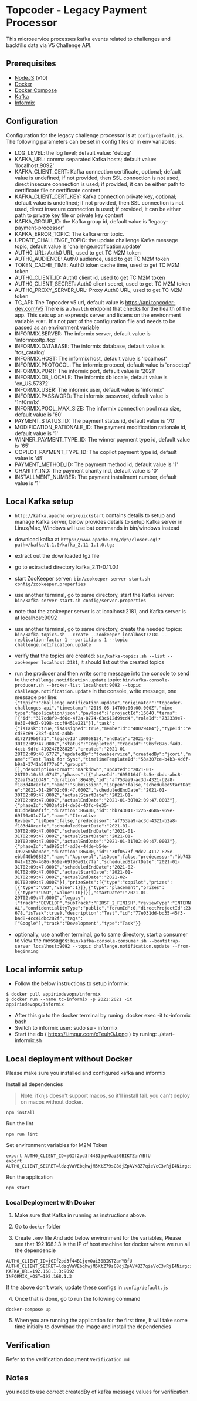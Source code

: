 # Topcoder - Legacy Payment Processor

This microservice processes kafka events related to challenges and backfills data via V5 Challenge API.

## Prerequisites
- [NodeJS](https://nodejs.org/en/) (v10)
- [Docker](https://www.docker.com/)
- [Docker Compose](https://docs.docker.com/compose/)
- [Kafka](https://kafka.apache.org/)
- [Informix](https://www.ibm.com/products/informix)

## Configuration

Configuration for the legacy challenge processor is at `config/default.js`.
The following parameters can be set in config files or in env variables:
- LOG_LEVEL: the log level; default value: 'debug'
- KAFKA_URL: comma separated Kafka hosts; default value: 'localhost:9092'
- KAFKA_CLIENT_CERT: Kafka connection certificate, optional; default value is undefined;
    if not provided, then SSL connection is not used, direct insecure connection is used;
    if provided, it can be either path to certificate file or certificate content
- KAFKA_CLIENT_CERT_KEY: Kafka connection private key, optional; default value is undefined;
    if not provided, then SSL connection is not used, direct insecure connection is used;
    if provided, it can be either path to private key file or private key content
- KAFKA_GROUP_ID: the Kafka group id, default value is 'legacy-payment-processor'
- KAFKA_ERROR_TOPIC: The kafka error topic.
- UPDATE_CHALLENGE_TOPIC: the update challenge Kafka message topic, default value is 'challenge.notification.update'
- AUTH0_URL: Auth0 URL, used to get TC M2M token
- AUTH0_AUDIENCE: Auth0 audience, used to get TC M2M token
- TOKEN_CACHE_TIME: Auth0 token cache time, used to get TC M2M token
- AUTH0_CLIENT_ID: Auth0 client id, used to get TC M2M token
- AUTH0_CLIENT_SECRET: Auth0 client secret, used to get TC M2M token
- AUTH0_PROXY_SERVER_URL: Proxy Auth0 URL, used to get TC M2M token
- TC_API: The Topcoder v5 url, default value is https://api.topcoder-dev.com/v5
There is a `/health` endpoint that checks for the health of the app. This sets up an expressjs server and listens on the environment variable `PORT`. It's not part of the configuration file and needs to be passed as an environment variable
- INFORMIX.SERVER: The informix server, default value is 'informixoltp_tcp'
- INFORMIX.DATABASE: The informix database, default value is 'tcs_catalog'
- INFORMIX.HOST: The informix host, default value is 'localhost'
- INFORMIX.PROTOCOL: The informix protocol, default value is 'onsoctcp'
- INFORMIX.PORT: The informix port, default value is '2021'
- INFORMIX.DB_LOCALE: The informix db locale, default value is 'en_US.57372'
- INFORMIX.USER: The informix user, default value is 'informix'
- INFORMIX.PASSWORD: The informix password, default value is '1nf0rm1x'
- INFORMIX.POOL_MAX_SIZE: The informix connection pool max size, default value is '60'
- PAYMENT_STATUS_ID: The payment status id, default value is '70'
- MODIFICATION_RATIONALE_ID: The payment modification rationale id, default value is '1'
- WINNER_PAYMENT_TYPE_ID: The winner payment type id, default value is '65'
- COPILOT_PAYMENT_TYPE_ID: The copilot payment type id, default value is '45'
- PAYMENT_METHOD_ID: The payment method id, default value is '1'
- CHARITY_IND: The payment charity ind, default value is '0'
- INSTALLMENT_NUMBER: The payment installment number, default value is '1'

## Local Kafka setup

- `http://kafka.apache.org/quickstart` contains details to setup and manage Kafka server,
  below provides details to setup Kafka server in Linux/Mac, Windows will use bat commands in bin/windows instead
- download kafka at `https://www.apache.org/dyn/closer.cgi?path=/kafka/1.1.0/kafka_2.11-1.1.0.tgz`
- extract out the downloaded tgz file
- go to extracted directory kafka_2.11-0.11.0.1
- start ZooKeeper server:
  `bin/zookeeper-server-start.sh config/zookeeper.properties`
- use another terminal, go to same directory, start the Kafka server:
  `bin/kafka-server-start.sh config/server.properties`
- note that the zookeeper server is at localhost:2181, and Kafka server is at localhost:9092
- use another terminal, go to same directory, create the needed topics:
  `bin/kafka-topics.sh --create --zookeeper localhost:2181 --replication-factor 1 --partitions 1 --topic challenge.notification.update`

- verify that the topics are created:
  `bin/kafka-topics.sh --list --zookeeper localhost:2181`,
  it should list out the created topics
- run the producer and then write some message into the console to send to the `challenge.notification.update` topic:
  `bin/kafka-console-producer.sh --broker-list localhost:9092 --topic challenge.notification.update`
  in the console, write message, one message per line:
  `{"topic":"challenge.notification.update","originator":"topcoder-challenges-api","timestamp":"2019-05-14T00:00:00.000Z","mime-type":"application/json","payload":{"projectId":16640,"terms":[{"id":"317cd8f9-d66c-4f2a-8774-63c612d99cd4","roleId":"732339e7-8e30-49d7-9198-cccf9451e221"}],"task":{"isTask":true,"isAssigned":true,"memberId":"40029484"},"typeId":"ecd58c69-238f-43a4-a4bb-d172719b9f31","legacyId":30058134,"endDate":"2021-01-30T02:09:47.000Z","status":"Completed","trackId":"9b6fc876-f4d9-4ccb-9dfd-419247628825","created":"2021-01-28T02:09:48.677Z","updatedBy":"tcwebservice","createdBy":"jcori","name":"Test Task for Sync","timelineTemplateId":"53a307ce-b4b3-4d6f-b9a1-3741a58f77e6","groups":[],"descriptionFormat":"markdown","updated":"2021-01-28T02:10:55.674Z","phases":[{"phaseId":"6950164f-3c5e-4bdc-abc8-22aaf5a1bd49","duration":86400,"id":"af753aa9-ac3d-4321-b2a8-f183d48cacfe","name":"Submission","isOpen":false,"scheduledStartDate":"2021-01-29T02:09:47.000Z","scheduledEndDate":"2021-01-30T02:09:47.000Z","actualStartDate":"2021-01-29T02:09:47.000Z","actualEndDate":"2021-01-30T02:09:47.000Z"},{"phaseId":"003a4b14-de5d-43fc-9e35-835dbeb6af1f","duration":86400,"id":"bb743041-1226-4686-969e-69f90a01c7fa","name":"Iterative Review","isOpen":false,"predecessor":"af753aa9-ac3d-4321-b2a8-f183d48cacfe","scheduledStartDate":"2021-01-30T02:09:47.000Z","scheduledEndDate":"2021-01-31T02:09:47.000Z","actualStartDate":"2021-01-30T02:09:47.000Z","actualEndDate":"2021-01-31T02:09:47.000Z"},{"phaseId":"ad985cff-ad3e-44de-b54e-3992505ba0ae","duration":86400,"id":"30f0573f-9dc2-4117-825e-ebbf40b96852","name":"Approval","isOpen":false,"predecessor":"bb743041-1226-4686-969e-69f90a01c7fa","scheduledStartDate":"2021-01-31T02:09:47.000Z","scheduledEndDate":"2021-02-01T02:09:47.000Z","actualStartDate":"2021-01-31T02:09:47.000Z","actualEndDate":"2021-02-01T02:09:47.000Z"}],"prizeSets":[{"type":"copilot","prizes":[{"type":"USD","value":1}]},{"type":"placement","prizes":[{"type":"USD","value":10}]}],"startDate":"2021-01-29T02:09:47.000Z","legacy":{"track":"DEVELOP","subTrack":"FIRST_2_FINISH","reviewType":"INTERNAL","confidentialityType":"public","forumId":0,"directProjectId":23678,"isTask":true},"description":"Test","id":"77e031dd-bd35-45f3-bad8-4cc41dbc282f","tags":["Google"],"track":"Development","type":"Task"}}`
- optionally, use another terminal, go to same directory, start a consumer to view the messages:
  `bin/kafka-console-consumer.sh --bootstrap-server localhost:9092 --topic challenge.notification.update --from-beginning`

## Local informix setup

- Follow the below instructions to setup informix:

```
$ docker pull appiriodevops/informix
$ docker run --name tc-informix -p 2021:2021 -it appiriodevops/informix
```

- After this go to the docker terminal by runing: docker exec -it tc-informix bash
- Switch to informix user: sudo su - informix
- Start the db ( https://i.imgur.com/oTeuhOJ.png ) by runing: ./start-informix.sh

## Local deployment without Docker

Please make sure you installed and configured kafka and informix

Install all dependencies

> Note: ifxnjs doesn't support macos, so it'll install fail. you can't deploy on macos without docker.

```
npm install
```

Run the lint

```
npm run lint
```

Set environment variables for M2M Token

```
export AUTH0_CLIENT_ID=jGIf2pd3f44B1jqvOai30BIKTZanYBfU
export AUTH0_CLIENT_SECRET=ldzqVaVEbqhwjM5KtZ79sG8djZpAVK8Z7qieVcC3vRjI4NirgcinKSBpPwk6mYYP
```

Run the application

```
npm start
```

### Local Deployment with Docker

1. Make sure that Kafka in running as instructions above.

2. Go to `docker` folder

3. Create `.env` file And add below environment for the variables, Please see that 192.168.1.3 is the IP of host machine for docker where we run all the dependencie

```
AUTH0_CLIENT_ID=jGIf2pd3f44B1jqvOai30BIKTZanYBfU
AUTH0_CLIENT_SECRET=ldzqVaVEbqhwjM5KtZ79sG8djZpAVK8Z7qieVcC3vRjI4NirgcinKSBpPwk6mYYP
KAFKA_URL=192.168.1.3:9092
INFORMIX_HOST=192.168.1.3
```

If the above don't work, update these configs in `config/default.js`

4. Once that is done, go to run the following command

```
docker-compose up
```

5. When you are running the application for the first time, It will take some time initially to download the image and install the dependencies

## Verification
Refer to the verification document `Verification.md`

## Notes

you need to use correct createdBy of kafka message values for verification.
